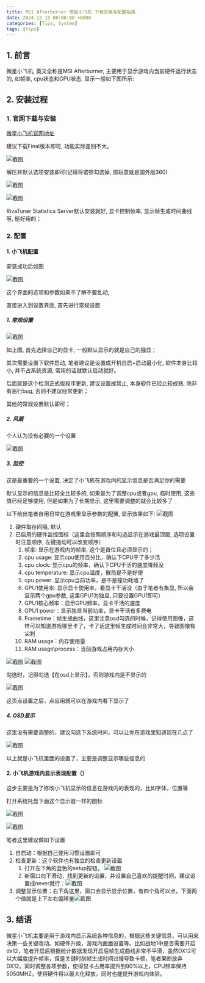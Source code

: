 ```yaml
---
title: MSI Afterburner 微星小飞机 下载安装与配置指南
date: 2024-12-15 00:00:00 +0800
categories: [Tips, System]
tags: [tips]
---
```


## 1. 前言

微星小飞机, 英文全称是MSI Afterburner, 主要用于显示游戏内当前硬件运行状态的, 如帧率, cpu状态和GPU状态, 显示一般如下图所示: 

## 2. 安装过程

### 1. 官网下载与安装

[微星小飞机官网地址](https://www.msi.com/Landing/afterburner/graphics-cards)

建议下载Final版本即可, 功能实际差别不大。

![截图](/assets/image/2024/12/2024-12-14_192849_551.png)

解压并默认选项安装即可(记得将诺顿勾选掉, 那玩意就是国外版360)

![截图](/assets/image/2024/12/2024-12-14_194349_586.png)

![截图](/assets/image/2024/12/2024-12-14_194505_133.png)

RivaTuner Statistics Server默认安装就好, 显卡控制帧率, 显示帧生成时间曲线等, 挺好用的；

### 2. 配置

#### 1. 小飞机配置

安装成功后如图

![截图](/assets/image/2024/12/2024-12-14_195531_779.png)

这个界面的选项和参数如果不了解不要乱动, 

直接进入到设置界面, 首先进行常规设置

##### 1. 常规设置

![截图](/assets/image/2024/12/2024-12-14_195819_183.png)

如上图, 首先选择自己的显卡, 一般默认显示的就是自己的独显；

其次需要设置下软件启动, 笔者建议是设置成开机自启+启动最小化, 软件本身比较小, 并不占系统资源, 常用的话就默认启动就好。

后面就是这个检测正式版程序更新, 建议设置成禁止, 本身软件已经比较成熟, 除非有恶行bug, 否则不建议经常更新；

其他的常规设置默认即可；

##### 2. 风扇

个人认为没有必要的一个设置

![截图](/assets/image/2024/12/2024-12-14_200248_206.png)

##### 3. 监控

这是最重要的一个设置, 决定了小飞机在游戏内的显示信息是否满足你的需要

默认显示的信息是比较全比较多的, 如果是为了调整cpu或者gpu, 临时使用, 这些值已经足够使用, 但是如果为了长期显示, 这里需要调整的就会比较多了

以下给出笔者自用日常在游戏里显示参数的配置, 显示效果如下: 
![截图](/assets/image/2024/12/2024-12-15_005019_775.png)

   1. 硬件取存间隔, 默认
   2. 已启用的硬件监控图标（这里会按照顺序和勾选显示在游戏最顶层, 选项设置时注意顺序, 左键拖动可以改变顺序）
      1. 帧率: 显示在游戏内的帧率, 这个是首位且必须显示的；
      2. cpu usage: 显示cpu使用百分比，确认下CPU干了多少活
      3. cpu clock: 显示cpu的频率，确认下CPU干活的速度降频没
      4. cpu temperature: 显示cpu温度，散热是不是好使
      5. cpu power: 显示cpu当前功率，是不是撞功耗墙了
      6. GPU1使用率: 显示显卡使用率，看显卡干活没（由于笔者有集显, 所以会显示两个gpu参数, 这里GPU1为独显, 只要设置GPU1即可）
      7. GPU1核心频率：显示GPU频率，显卡干活的速度
      8. GPU1 power：显示独显当前功率，显卡干活有多费电
      9. Frametime：帧生成曲线，这里注意osd勾选的时候，记得使用图像，这样可以知道游戏哪里卡了，卡了话这里帧生成时间会非常大，导致图像有尖刺
      10. RAM usage：内存使用量
      11. RAM usage\process：当前游戏占用内存大小

![截图](/assets/image/2024/12/2024-12-15_005224_752.png)
![截图](/assets/image/2024/12/2024-12-15_005248_517.png)

勾选时，记得勾选【在osd上显示】，否则游戏内是不显示的

![截图](/assets/image/2024/12/2024-12-15_010254_978.png)

这页点设置之后，点应用就可以在游戏内看下显示了

##### 4. OSD显示

这里没有需要调整的，建议勾选下系统时间，可以让你在游戏里知道现在几点了

![截图](/assets/image/2024/12/2024-12-15_010444_062.png)

以上就是小飞机里面的设置了，主要是调整显示哪些信息的

#### 2. 小飞机游戏内显示表现配置（）

这步主要是为了修改小飞机显示的信息在游戏内的表现的，比如字体，位置等

打开系统托盘下面这个显示器一样的图标

![截图](/assets/image/2024/12/2024-12-15_010716_080.png)

![截图](/assets/image/2024/12/2024-12-15_010804_195.png)

笔者这里建议做如下设置

1. 自启动：根据自己使用习惯设置即可
2. 检查更新：这个软件也有独立的检查更新设置
   1. 打开左下角的蓝色的setup按钮， ![截图](/assets/image/2024/12/2024-12-15_011102_836.png)
   2. 新窗口向下滑动，找到更新的设置，并设置自己喜欢的提醒时间，建议设置成never就行：![截图](/assets/image/2024/12/2024-12-15_011135_000.png)
3. 调整显示位置：右下角这里，窗口会显示显示位置，有四个角可以点，下面两个值就是上下左右偏移量![截图](/assets/image/2024/12/2024-12-15_011322_531.png)

## 3. 结语

微星小飞机主要是用于游戏内显示系统各种信息的，根据这些关键信息，可以用来决策一些关键改动。如硬件升级，游戏内画面设置等。比如战地1中是否需要开启dx12，笔者开启后根据统计数据发现开启后帧生成曲线非常不平滑，虽然DX12可以大幅度提升帧率，但是关键时刻帧生成时间过慢导致卡顿，笔者果断放弃DX12。同时调整各项参数，使得显卡占用率提升到90%以上，CPU频率保持5050MHZ，使得硬件得以最大化释放，同时也能提升游戏内体验。